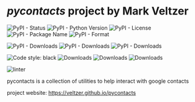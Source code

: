 
# *pycontacts* project by Mark Veltzer

![PyPI - Status](https://img.shields.io/pypi/status/pycontacts)
![PyPI - Python Version](https://img.shields.io/pypi/pyversions/pycontacts)
![PyPI - License](https://img.shields.io/pypi/l/pycontacts)
![PyPI - Package Name](https://img.shields.io/pypi/v/pycontacts)
![PyPI - Format](https://img.shields.io/pypi/format/pycontacts)

![PyPI - Downloads](https://img.shields.io/pypi/dd/pycontacts)
![PyPI - Downloads](https://img.shields.io/pypi/dw/pycontacts)
![PyPI - Downloads](https://img.shields.io/pypi/dm/pycontacts)

![Code style: black](https://img.shields.io/badge/code%20style-black-000000.svg)
![Downloads](https://pepy.tech/badge/pycontacts)
![Downloads](https://pepy.tech/badge/pycontacts/month)
![Downloads](https://pepy.tech/badge/pycontacts/week)

![linter](https://github.com/veltzer/pycontacts/workflows/linter/badge.svg)

pycontacts is a collection of utilities to help interact with google contacts

project website: <https://veltzer.github.io/pycontacts>
